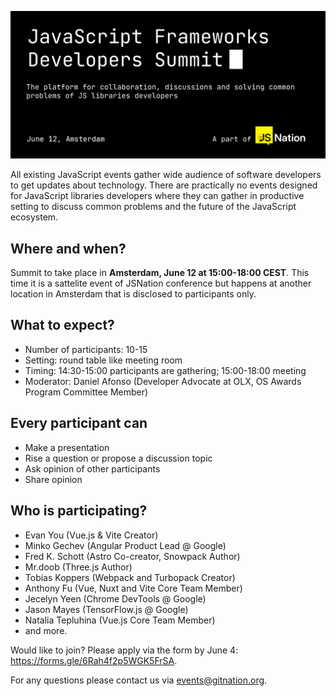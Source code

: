 ![JavaScript Frameworks Developers Summit](./header_2024.gif?raw=true)

All existing JavaScript events gather wide audience of software developers to get updates about technology. There are practically no events designed for JavaScript libraries developers where they can gather in productive setting to discuss common problems and the future of the JavaScript ecosystem.

## Where and when?

Summit to take place in **Amsterdam, June 12 at 15:00-18:00 CEST**. This time it is a sattelite event of JSNation conference but happens at another location in Amsterdam that is disclosed to participants only.

## What to expect?

- Number of participants: 10-15
- Setting: round table like meeting room
- Timing: 14:30-15:00 participants are gathering; 15:00-18:00 meeting
- Moderator: Daniel Afonso (Developer Advocate at OLX, OS Awards Program Committee Member)

## Every participant can
- Make a presentation
- Rise a question or propose a discussion topic
- Ask opinion of other participants
- Share opinion

## Who is participating?

 - Evan You (Vue.js & Vite Creator)
 - Minko Gechev (Angular Product Lead @ Google)
 - Fred K. Schott (Astro Co-creator, Snowpack Author)
 - Mr.doob (Three.js Author)
 - Tobias Koppers (Webpack and Turbopack Creator)
 - Anthony Fu (Vue, Nuxt and Vite Core Team Member)
 - Jecelyn Yeen (Chrome DevTools @ Google)
 - Jason Mayes (TensorFlow.js @ Google)
 - Natalia Tepluhina (Vue.js Core Team Member)
 - and more.

Would like to join? Please apply via the form by June 4: https://forms.gle/6Rah4f2p5WGK5FrSA.

For any questions please contact us via events@gitnation.org.

